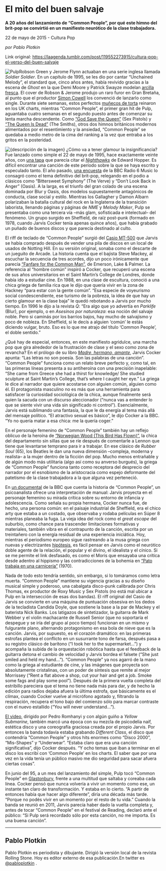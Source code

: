 # El mito del buen salvaje

**A 20 años del lanzamiento de “Common People”, por qué este himno del brit-pop se convirtió en un manifiesto neurótico de la clase trabajadora.**

22 de mayo de 2015 - Cultura Pop

_por Pablo Plotkin_

Link original: https://laagenda.tumblr.com/post/119552273915/cultura-pop-el-verso-del-buen-salvaje

![Pulp](https://64.media.tumblr.com/220c4d7599b307de5c1f8305506a1b20/tumblr_inline_pk258zMybn1t6q87u_500.jpg)Robson Green y Jerome Flynn actuaban en
una serie inglesa llamada *Soldier Soldier*. En un capítulo de
1995, se les dio por cantar “Unchained Melody”, el standard que,
cinco años antes, había revivido gracias a la escena de *Ghost*
en la que Demi Moore y Patrick Swayze modelan [arcilla
fresca](https://www.youtube.com/watch?v=uATxWBgLweU). El cover de Robson & Jerome produjo un
raro furor en Gran Bretaña, al punto que el productor [Simon
Cowell](http://es.wikipedia.org/wiki/Simon_Cowell) los convenció de lanzarlo como single. Durante
siete semanas, estos perfectos [muñecos
de torta](https://www.youtube.com/watch?v=sNcg44FW-jA) reinaron en los UK charts, mientras “Common
People”, el primer gran hit de Pulp, aguantaba cuatro semanas en el
segundo puesto antes de comenzar su lenta marcha descendente. Como
[“God
Save the Queen”](https://t.umblr.com/redirect?z=https%3A%2F%2Fvimeo.com%2F29951314&t=MGNlZTc0OGMwYmZiMjI5ZTVjNWU5MWQ2NGU2N2VhZjMzYjg2N2Y3YSxyWGRlU0c1Wg%3D%3D&b=t%3AXDz46txpppLgDp7rJlWQpw&p=https%3A%2F%2Flaagenda.tumblr.com%2Fpost%2F119552273915%2Fcultura-pop-el-verso-del-buen-salvaje&m=1&ts=1705438963) (Sex Pistols) y [“The
Queen Is Dead”](https://www.youtube.com/watch?v=1tb8Xmq0k7w) (The Smiths), otros dos himnos
británicos modernos alimentados por el resentimiento y la ansiedad,
“Common People” se quedaba a medio metro de la cima del ranking a
la vez que entraba a los gritos en la posteridad.       


![{descripción de la imagen}](https://64.media.tumblr.com/220c4d7599b307de5c1f8305506a1b20/tumblr_inline_pk258zMybn1t6q87u_500.jpg) ¿Cómo va a tener glamour la insignificancia? Fue lanzado como simple el 22 de mayo
de 1995, hace exactamente veinte años, con [una
tapa](http://www.pulpwiki.net/Pulp/CommonPeopleSingleArtwork) que parecía citar el [*Nighthawks*](http://www.artic.edu/aic/collections/artwork/111628)
de Edward Hopper. Es difícil encontrar una canción de este período
sobre la que se haya escrito y especulado tanto. El año pasado, [una
encuesta](http://www.theguardian.com/music/2014/apr/14/pulp-common-people-top-britpop-anthem-bbc-6-music-poll) de la BBC Radio 6 Music lo consagró como el
tema definitivo del brit-pop, relegando en el podio a clásicos como
“Bittersweet Symphony” (The Verve) y “Don’t Look Back in Anger”
(Oasis). A la larga, es el triunfo del gran colado de una escena
dominada por Blur y Oasis, dos modelos supuestamente antagónicos de
conducta, clase social y estilo. Mientras los Gallagher y Damon
Albarn polarizaban la batalla cultural del rock en la Inglaterra de
la transición laborista, llenando páginas y páginas de *NME*
y *Melody Maker*, Pulp se presentaba como una tercera vía –más
glam, sofisticada e intelectual– del fenómeno. Un grupo surgido en
Sheffield, de raíz post-punk (formado en 1978, cuando Jarvis Cocker
tenía apenas quince años), que había grabado un puñado de buenos
discos y que parecía destinado al culto.          


El riff de teclado de “Common People”
surgió del [Casio
MT-500](https://www.youtube.com/watch?v=UutNZ9maNAk) que Jarvis se había comprado después de
vender una pila de discos en un local de usados de Notting Hill. En
su versión original, sonaba como el descarte de un jueguito de
Arcade. La historia cuenta que el bajista Steve Mackey, al escuchar
la secuencia de tres acordes, dijo un poco irónicamente que parecía
[“Fanfare
for the Common Man”](https://www.youtube.com/watch?v=fK92hdp6u18), de Emerson, Lake & Palmer.
La referencia al “hombre común” inspiró a Cocker, que recuperó
una escena de sus años universitarios en el Saint Martin’s College
de Londres, donde había ido a estudiar cine. En 1988, en una clase
de escultura, conoció a una chica griega de familia rica que le dijo
que quería vivir en la zona de Hackney “para estar con la gente
común”. “Esa especie de voyeurismo social condescendiente, ese
turismo de la pobreza, la idea de que hay un cierto glamour en la
clase baja” le quedó rebotando a Jarvis por mucho tiempo. En 1996
le dijo a la revista *Q*: “Era algo que yo advertía en
*Parklife* (Blur), por ejemplo, o en *Asesinos por naturaleza*:
esa noción del salvaje noble. Pero si caminás por los barrios
bajos, hay mucho de salvajismo y poco de nobleza. En Sheffield, si le
decís a alguien ‘común’ le estás diciendo vulgar, bruto. Eso
es lo que me atrajo del título ‘Common People’, el doble
sentido.”  


¿Qué hay de especial, entonces, en
este manifiesto agridulce, una marcha pop que gira alrededor de la
frustración de clase y el sexo como zona de revancha? En el prólogo
de su libro [*Madre,
hermano, amante*](http://www.boutiquedellibro.com.ar/9789876581639/MADRE,+HERMANO,+AMANTE/), Jarvis Cocker apunta: “Las
letras no son poesía. Son las palabras de una canción”. “Common
People” funciona como un relato breve perfecto y, como tal, en las
primeras líneas presenta a su antiheroína con una precisión
inapelable: “She came from Greece she had a thirst for knowledge/
She studied sculpture at Saint Martin’s College, that’s where I
caught her eye.” La griega le dice al narrador que quiere acostarse
con alguien común, alguien como él. El protagonista masculino no es
más que una herramienta para satisfacer la curiosidad sociológica
de la chica, aunque finalmente será quien la sacuda con un discurso
aleccionador (“nunca vas a entender lo que se siente vivir una vida
sin significado ni control”). Esencialmente, Jarvis está
sublimando una fantasía, la que le da energía al tema más allá
del mensaje político. “El atractivo sexual es básico”, le dijo
Cocker a la BBC. “Yo no quería matar a esa chica: me la quería
coger.”


En el personaje femenino de “Common
People” también hay un reflejo oblicuo de la heroína de
[“Norwegian
Wood (This Bird Has Flown)”](https://www.youtube.com/watch?v=GGufQk9QOdM), la chica del
departamento sin sillas que se ríe después de comentarle a Lennon
que tiene que levantarse temprano para ir a trabajar. En ese clásico
de *Rubber Soul* (65), los Beatles le dan una nueva dimensión
–compleja, moderna y realista– a la mujer dentro de la ficción
del pop. Mucho menos entrañable y de algún modo más utilitaria
(algo así como su anverso burgués), la griega de “Common People”
funciona tanto como receptora del desprecio del narrador por el
esnobismo de la aristocracia como espejo deformante del patetismo de
la clase trabajadora a la que alguna vez perteneció.  


En [un
documental](https://www.youtube.com/watch?v=h3wUANrCwmU) de la BBC que cuenta la historia de “Common
People”, un psicoanalista ofrece una interpretación de manual:
Jarvis proyecta en el personaje femenino su mirada crítica sobre su
entorno de infancia y adolescencia. Como señala su propia hermana,
Cocker nunca fue, de hecho, una persona común: en el paisaje
industrial de Sheffield, era el chico arty que estaba a un costado,
que observaba y rodaba películas en Súper 8 mientras planeaba la
fuga. La vieja idea del rock como el *great escape* del
suburbio, como chance para trascender limitaciones formativas y
materiales, también vibra en el contrapunto de la canción, escrita
por un treintañero con la energía residual de una experiencia
iniciática. Hoy, mientras el periodismo europeo sigue rastreando a
la musa griega con nuevas y electrizantes [hipótesis](http://www.google.com/url?q=http%3A%2F%2Fwww.telegraph.co.uk%2Fnews%2Fcelebritynews%2F11590124%2FPulps-Common-People-is-it-about-the-Greek-finance-ministers-wife.html&sa=D&sntz=1&usg=AFQjCNEW5F8JVlnHf_Gy0aGm84VBZoJroA),
es fácil pensar en Jarvis como el neurótico doble agente de la
relación, el popular y el divino, el idealista y el cínico. Si se
me permite el link desfasado, es como el Moris que ensayaba una
crítica desde adentro al hippismo y las contradicciones de la
bohemia en [“Pato
trabaja en una carnicería”](https://www.youtube.com/watch?v=h-oWbkojXnU) (1970).      


Nada de todo esto tendría sentido, sin
embargo, si lo tomáramos como letra muerta. “Common People”
mantiene su vigencia gracias a su diseño musical simple y poderoso,
una cabalgata disco-punk calibrada por Chris Thomas, ex productor de
Roxy Music y Sex Pistols (no está mal ubicar a Pulp en la
intersección de esas dos bandas). El riff original del Casio de
Jarvis se convierte en una máquina de puntuación obsesiva en los
dedos de la tecladista Candida Doyle, que sostiene la base a la par
de Mackey y el baterista Nick Banks. Los latigazos de sintetizador,
la guitarra de Mark Webber y el violín machacante de Russell Senior
(que no soportaría el despegue y se iría del grupo al poco tiempo)
funcionan en un mismo y fulgurante plano, alternando protagonismo en
esa bola de nieve que es la canción. Jarvis, por supuesto, es el
corazón dramático: en las primeras estrofas plantea el conflicto en
un susurrante tono de farsa, después pasa a su registro clásico de
barítono (“I took her to the supermarket…”) y acompaña la
subida de la orquestación robótica hasta que el feedback de la
guitarra detona el cambio de velocidad y Jarvis bordea el falsete
(“She just smiled and held my hand…”). “Common People” ya
nos agarró de la mano como la griega al estudiante de cine, y las
imágenes que proyecta son absolutamente cristalinas, con un poder de
síntesis que remite al mejor Morrissey (“Rent a flat above a shop,
cut your hair and get a job. Smoke some fags and play some pool”).
Después de la primera vuelta completa del estribillo pareciera que
el tema no tiene nada más para dar, y de hecho la edición para
radios dejaba afuera la última estrofa, que básicamente es el
clímax, cuando Cocker vuelve al micrófono agotado y, filtrando la
respiración, recupera el tono bajo del comienzo sólo para marcar
contraste con el nuevo estallido (“You will never understand…”).

[El
video](https://t.umblr.com/redirect?z=https%3A%2F%2Fvimeo.com%2F42925207&t=MDAwNTIzMDI4NDg0MGNhZTlmODEzZTJlNGZjNjcyNzA0ZDViNmE5MSxyWGRlU0c1Wg%3D%3D&b=t%3AXDz46txpppLgDp7rJlWQpw&p=https%3A%2F%2Flaagenda.tumblr.com%2Fpost%2F119552273915%2Fcultura-pop-el-verso-del-buen-salvaje&m=1&ts=1705438963), dirigido por Pedro Romhanyi y con algún guiño
a *Yellow Submarine*, también marcó una época con su mezcla
de psicodelia naif, estética disco y una coreografía graciosa
creada por el propio Jarvis. Por entonces la banda todavía estaba
grabando *Different Class*, el disco que contendría “Common
People” y otros hits enormes como “Disco 2000”, “Mis-Shapes”
y “Underwear”. “Estaba claro que era una canción
significativa”, dijo Cocker después. “Y ocho temas que iban a
terminar en el disco los escribí con ‘Common People’ en los
charts. El saber que por una vez en la vida tenía un público masivo
me dio seguridad para sacar afuera ciertas cosas”. 


En junio del 95, a un mes del
lanzamiento del simple, Pulp tocó “Common People” en
[Glastonbury](https://www.youtube.com/watch?v=ftEyTRNTKN0),
frente a una multitud que saltaba y coreaba cada línea. Cocker pensó
que nunca volvería a vivir un momento como ese, un instante tan
claro de transformación. Y estaba en lo cierto. “A partir de
entonces había que hacer algo diferente”, diría una década más
tarde. “Porque no podés vivir en un momento por el resto de tu
vida.” Cuando la banda se reunió en 2011, Jarvis parecía haber
dado la vuelta completa y, antes de tocar “Common People” en el
festival de Reading, declaró ante el público: “Si Pulp será
recordado sólo por esta canción, no me importa. Es una buena
canción”.  




---

 Pablo Plotkin
--------------

Pablo Plotkin es periodista y dibujante. Dirigió la versión local de la revista Rolling Stone. Hoy es editor externo de esa publicación.En twitter es [@pabloplotkin](https://twitter.com/pabloplotkin) .

